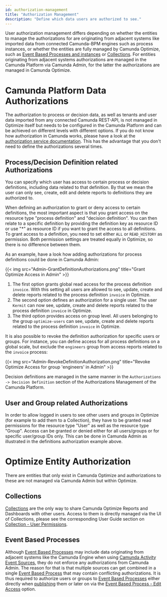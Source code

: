 ```yaml
---
id: authorization-management
title: "Authorization Management"
description: "Define which data users are authorized to see."
---
```


User authorization management differs depending on whether the entities to manage the authorizations for are originating from adjacent systems like imported data from connected Camunda-BPM engines such as process instances, or whether the entities are fully managed by Camunda Optimize, such as [Event Based Processes and instances](../../../user-guide/event-based-processes) or [Collections](../../../user-guide/homepage/#collections). For entities originating from adjacent systems authorizations are managed in the Camunda Platform via Camunda Admin, for the latter the authorizations are managed in Camunda Optimize.

# Camunda Platform Data Authorizations

The authorization to process or decision data, as well as tenants and user data imported from any connected Camunda REST-API, is not managed in Optimize itself but needs to be configured in the Camunda Platform and can be achieved on different levels with different options. If you do not know how authorization in Camunda works, please have a look at the [authorization service documentation](https://docs.camunda.org/manual/latest/user-guide/process-engine/authorization-service/). This has the advantage that you don't need to define the authorizations several times.

## Process/Decision Definition related Authorizations

You can specify which user has access to certain process or decision definitions, including data related to that definition. By that we mean the user can only see, create, edit and delete reports to definitions they are authorized to.

When defining an authorization to grant or deny access to certain definitions, the most important aspect is that you grant access on the resource type "process definition" and "decision definition". You can then relate to a specific definition by providing the definition key as resource ID or use "\*" as resource ID if you want to grant the access to all definitions. To grant access to a definition, you need to set either `ALL` or `READ_HISTORY` as permission. Both permission settings are treated equally in Optimize, so there is no difference between them.

As an example, have a look how adding authorizations for process definitions could be done in Camunda Admin:

{{< img src="Admin-GrantDefinitionAuthorizations.png" title="Grant Optimize Access in Admin" >}}

1. The first option grants global read access for the process definition `invoice`. With this setting all users are allowed to see, update, create and delete reports related to the process definition `invoice` in Optimize.
2. The second option defines an authorization for a single user. The user `Kermit` can now see, update, create and delete reports related to the process definition `invoice` in Optimize.
3. The third option provides access on group level. All users belonging to the group `optimize-users` can see, update, create and delete reports related to the process definition `invoice` in Optimize.

It is also possible to revoke the definition authorization for specific users or groups. For instance, you can define access for all process definitions on a global scale, but exclude the `engineers` group from access reports related to the `invoice` process:

{{< img src="Admin-RevokeDefinitionAuthorization.png" title="Revoke Optimize Access for group 'engineers' in Admin" >}}

Decision definitions are managed in the same manner in the `Authorizations -> Decision Definition` section of the Authorizations Management of the Camunda Platform.

## User and Group related Authorizations

In order to allow logged in users to see other users and groups in Optimize (for example to add them to a Collection), they have to be granted read permissions for the resource type "User" as well as the resource type "Group". Access can be granted or denied either for all users/groups or for specific user/group IDs only. This can be done in Camunda Admin as illustrated in the definitions authorization example above.

# Optimize Entity Authorization

There are entities that only exist in Camunda Optimize and authorizations to these are not managed via Camunda Admin but within Optimize.

## Collections

[Collections](../../../user-guide/homepage/#collections) are the only way to share Camunda Optimize Reports and Dashboards with other users. Access to them is directly managed via the UI of Collections, please see the corresponding User Guide section on [Collection - User Permissions](../../../user-guide/homepage/#collection-user-permissions).

## Event Based Processes

Although [Event Based Processes](../../../user-guide/event-based-processes) may include data originating from adjacent systems like the Camunda Engine when using [Camunda Activity Event Sources](../event-based-processes/#use-camunda-activity-event-sources-for-event-based-processes), they do not enforce any authorizations from Camunda Admin. The reason for that is that multiple sources can get combined in a single [Event Based Process](../../../user-guide/event-based-processes) that may contain conflicting authorizations. It is thus required to authorize users or groups to [Event Based Processes](../../../user-guide/event-based-processes) either directly when [publishing](/user-guide/event-based-processes/#publishing-an-event-based-process) them or later on via the [Event Based Process - Edit Access](../../../user-guide/event-based-processes/#event-based-process-list-edit-access) option.

